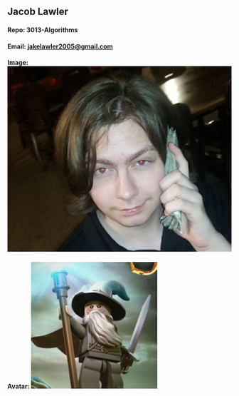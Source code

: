 ## Jacob Lawler

#### Repo: 3013-Algorithms

#### Email: jakelawler2005@gmail.com

#### Image: ![](https://github.com/Unexpected-Pencil/2143-OOP/blob/main/image.jpg?raw=true)

#### Avatar: ![](https://github.com/Unexpected-Pencil/2143-OOP/blob/main/avatar.jpg?raw=true)
